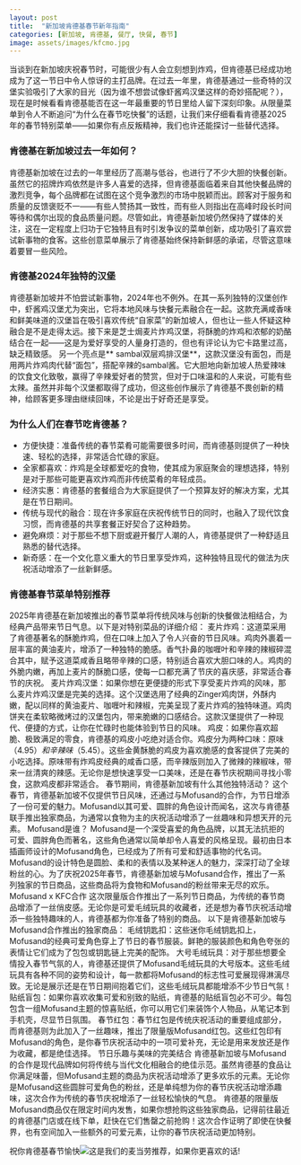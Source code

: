 ```yaml
---
layout: post
title:  "新加坡肯德基春节新年指南"
categories: [新加坡, 肯德基, 餐厅, 快餐, 春节]
image: assets/images/kfcmo.jpg
---
```


当谈到在新加坡庆祝春节时，可能很少有人会立刻想到炸鸡，但肯德基已经成功地成为了这一节日中令人惊讶的主打品牌。在过去一年里，肯德基通过一些奇特的汉堡实验吸引了大家的目光（因为谁不想尝试像虾酱鸡汉堡这样的奇妙搭配呢？），现在是时候看看肯德基能否在这一年最重要的节日里给人留下深刻印象。从限量菜单到令人不断追问“为什么在春节吃快餐”的话题，让我们来仔细看看肯德基2025年的春节特别菜单——如果你有点反叛精神，我们也许还能探讨一些替代选择。

### 肯德基在新加坡过去一年如何？

肯德基新加坡在过去的一年里经历了高潮与低谷，也进行了不少大胆的快餐创新。虽然它的招牌炸鸡依然是许多人喜爱的选择，但肯德基面临着来自其他快餐品牌的激烈竞争，每个品牌都在试图在这个竞争激烈的市场中脱颖而出。顾客对于服务和质量的反馈褒贬不一——有些人赞扬其一致性，而有些人则指出在高峰时段长时间等待和偶尔出现的食品质量问题。尽管如此，肯德基新加坡仍然保持了媒体的关注，这在一定程度上归功于它独特且有时引发争议的菜单创新，成功吸引了喜欢尝试新事物的食客。这些创意菜单展示了肯德基始终保持新鲜感的承诺，尽管这意味着要冒一些风险。

### 肯德基2024年独特的汉堡

肯德基新加坡并不怕尝试新事物，2024年也不例外。在其一系列独特的汉堡创作中，虾酱鸡汉堡尤为突出，它将本地风味与快餐元素融合在一起。这款充满咸香味和鲜美味道的汉堡旨在吸引喜欢传统“自家菜”的新加坡人，但也让一些人怀疑这种融合是不是走得太远。接下来是芝士焗麦片炸鸡汉堡，将酥脆的炸鸡和浓郁的奶酪结合在一起——这是为爱好享受的人量身打造的，但也有评论认为它卡路里过高，缺乏精致感。
另一个亮点是** sambal双层鸡排汉堡**，这款汉堡没有面包，而是用两片炸鸡肉代替“面包”，搭配辛辣的sambal酱。它大胆地向新加坡人热爱辣味的饮食文化致敬，赢得了辛辣爱好者的赞赏，但对于口味温和的人来说，可能有些太辣。虽然并非每个汉堡都取得了成功，但这些创作展示了肯德基不畏创新的精神，给顾客更多理由继续回味，不论是出于好奇还是享受。

### 为什么人们在春节吃肯德基？

+ 方便快捷：准备传统的春节菜肴可能需要很多时间，而肯德基则提供了一种快速、轻松的选择，非常适合忙碌的家庭。
+ 全家都喜欢：炸鸡是全球都爱吃的食物，使其成为家庭聚会的理想选择，特别是对于那些可能更喜欢炸鸡而非传统菜肴的年轻成员。
+ 经济实惠：肯德基的套餐组合为大家庭提供了一个预算友好的解决方案，尤其是在节日期间。
+ 传统与现代的融合：现在许多家庭在庆祝传统节日的同时，也融入了现代饮食习惯，而肯德基的共享套餐正好契合了这种趋势。
+ 避免麻烦：对于那些不想下厨或避开餐厅人潮的人，肯德基提供了一种舒适且熟悉的替代选择。
+ 新奇感：在一个文化意义重大的节日里享受炸鸡，这种独特且现代的做法为庆祝活动增添了一丝新鲜感。

### 肯德基春节菜单特别推荐
2025年肯德基在新加坡推出的春节菜单将传统风味与创新的快餐做法相结合，为经典产品带来节日气息。以下是对特别菜品的详细介绍：
麦片炸鸡：这道菜采用了肯德基著名的酥脆炸鸡，但在口味上加入了令人兴奋的节日风味。鸡肉外裹着一层丰富的黄油麦片，增添了一种独特的脆感。香气扑鼻的咖喱叶和辛辣的辣椒碎混合其中，赋予这道菜咸香且略带辛辣的口感，特别适合喜欢大胆口味的人。鸡肉的外脆内嫩，再加上麦片的酥脆口感，使每一口都充满了节庆的喜庆感，非常适合春节的庆祝。
麦片炸鸡汉堡：如果你想在更便捷的形式下享受麦片炸鸡的风味，那么麦片炸鸡汉堡是完美的选择。这个汉堡选用了经典的Zinger鸡肉饼，外酥内嫩，配以同样的黄油麦片、咖喱叶和辣椒，完美呈现了麦片炸鸡的独特味道。鸡肉饼夹在柔软略微烤过的汉堡包内，带来脆嫩的口感结合。这款汉堡提供了一种现代、便捷的方式，让你在忙碌时也能体验到节日的风味。
鸡皮：如果你喜欢超脆、极致满足的零食，肯德基的鸡皮小吃绝对适合你。鸡皮分为两种口味：原味（$4.95）和辛辣味（$5.45）。这些金黄酥脆的鸡皮为喜欢脆感的食客提供了完美的小吃选择。原味带有炸鸡皮经典的咸香口感，而辛辣版则加入了微辣的辣椒味，带来一丝清爽的辣感。无论你是想快速享受一口美味，还是在春节庆祝期间寻找小零食，这款鸡皮都非常适合。
春节期间，肯德基新加坡有什么其他独特活动？
这个春节，肯德基新加坡不仅提供节日风味，还通过与Mofusand的合作，为节日增添了一份可爱的魅力。Mofusand以其可爱、圆胖的角色设计而闻名，这次与肯德基联手推出独家商品，为通常以食物为主的庆祝活动增添了一丝趣味和异想天开的元素。
Mofusand是谁？
Mofusand是一个深受喜爱的角色品牌，以其无法抗拒的可爱、圆胖角色而著名，这些角色通常以简单却令人喜爱的风格呈现。最初由日本插画师设计的Mofusand角色，已经成为了所有可爱和舒适事物的代名词。Mofusand的设计特色是圆脸、柔和的表情以及某种迷人的魅力，深深打动了全球粉丝的心。为了庆祝2025年春节，肯德基新加坡与Mofusand合作，推出了一系列独家的节日商品，这些商品将为食物和Mofusand的粉丝带来无尽的欢乐。
Mofusand x KFC合作
这次限量版合作推出了一系列节日商品，为传统的春节商品增添了一丝俏皮感。无论你是可爱毛绒玩具的收藏者，还是想为春节庆祝活动增添一些独特趣味的人，肯德基都为你准备了特别的商品。
以下是肯德基新加坡与Mofusand合作推出的独家商品：
毛绒钥匙扣：这些迷你毛绒钥匙扣上，Mofusand的经典可爱角色穿上了节日的春节服装。鲜艳的服装颜色和角色夸张的表情让它们成为了包包或钥匙链上完美的配饰。
大号毛绒玩具：对于那些想要全情投入春节气氛的人，肯德基还提供了Mofusand毛绒玩具的大号版本。这些毛绒玩具有各种不同的姿势和设计，每一款都将Mofusand的标志性可爱展现得淋漓尽致。无论是展示还是在节日期间抱着它们，这些毛绒玩具都能增添不少节日气氛！
贴纸盲包：如果你喜欢收集可爱和别致的贴纸，肯德基的贴纸盲包必不可少。每包包含一组Mofusand主题的惊喜贴纸，你可以用它们来装饰个人物品，从笔记本到手机壳，尽显节日氛围。
春节红包：春节红包是传统庆祝活动的重要组成部分，而肯德基则为此加入了一丝趣味，推出了限量版Mofusand红包。这些红包印有Mofusand的角色，是你春节庆祝活动中的一项可爱补充，无论是用来发放还是作为收藏，都是绝佳选择。
节日乐趣与美味的完美结合
肯德基新加坡与Mofusand的合作是现代品牌如何将传统与当代文化相融合的绝佳示范。虽然肯德基的食品让你满足味蕾，但Mofusand主题的商品为庆祝活动增添了更多欢乐的元素。无论你是Mofusand这些圆胖可爱角色的粉丝，还是单纯想为你的春节庆祝活动增添趣味，这次合作为传统的春节庆祝增添了一丝轻松愉快的气息。
肯德基的限量版Mofusand商品仅在限定时间内发售，如果你想抢购这些独家商品，记得前往最近的肯德基门店或在线下单，赶快在它们售罄之前抢购！这次合作证明了即使在快餐界，也有空间加入一些额外的可爱元素，让你的春节庆祝活动更加特别。

祝你肯德基春节愉快![这](https://fromhktosg.github.io/zh/singapore-mcdonalds-cny/)是我们的麦当劳推荐，如果你更喜欢的话!

